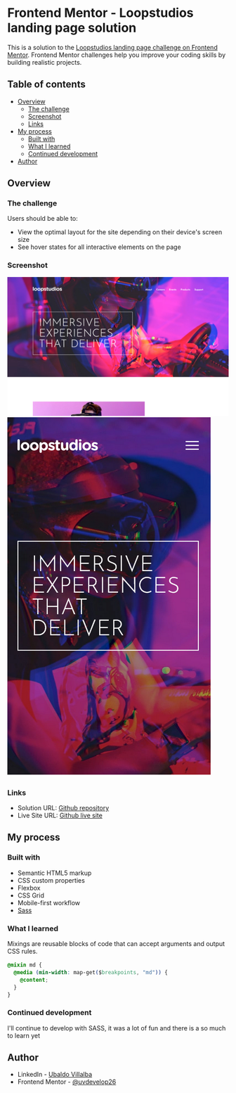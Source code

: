# Frontend Mentor - Loopstudios landing page solution

This is a solution to the [Loopstudios landing page challenge on Frontend Mentor](https://www.frontendmentor.io/challenges/loopstudios-landing-page-N88J5Onjw). Frontend Mentor challenges help you improve your coding skills by building realistic projects. 

## Table of contents

- [Overview](#overview)
  - [The challenge](#the-challenge)
  - [Screenshot](#screenshot)
  - [Links](#links)
- [My process](#my-process)
  - [Built with](#built-with)
  - [What I learned](#what-i-learned)
  - [Continued development](#continued-development)
- [Author](#author)



## Overview

### The challenge

Users should be able to:

- View the optimal layout for the site depending on their device's screen size
- See hover states for all interactive elements on the page

### Screenshot

![desktop desing](./results/screen_dektop.png)
![mobile desing](./results/screen_mobile.png)



### Links

- Solution URL: [Github repository](https://github.com/uvdevelop26/loopstudios-landing-page)
- Live Site URL: [Github live site](https://uvdevelop26.github.io/loopstudios-landing-page/)

## My process

### Built with

- Semantic HTML5 markup
- CSS custom properties
- Flexbox
- CSS Grid
- Mobile-first workflow
- [Sass](https://sass-lang.com/) 


### What I learned

Mixings are reusable blocks of code that can accept arguments and output CSS rules.

```CSS SASS
@mixin md {
  @media (min-width: map-get($breakpoints, "md")) {
    @content;
  }
}

```

### Continued development

I'll continue to develop with SASS, it was a lot of fun and there is a so much to learn yet


## Author

- LinkedIn - [Ubaldo Villalba](https://www.linkedin.com/in/ubaldo-villalba-6727a021a/)
- Frontend Mentor - [@uvdevelop26](https://www.frontendmentor.io/profile/uvdevelop26)



